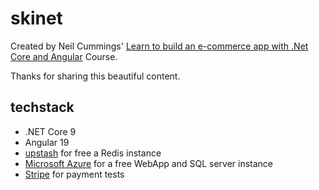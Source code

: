 # skinet

Created by Neil Cummings' [Learn to build an e-commerce app with .Net Core and Angular](https://www.udemy.com/course/learn-to-build-an-e-commerce-app-with-net-core-and-angular/) Course.

Thanks for sharing this beautiful content.

## techstack
- .NET Core 9
- Angular 19
- [upstash](https://upstash.com/) for free a Redis instance
- [Microsoft Azure](https://portal.azure.com/) for a free WebApp and SQL server instance
- [Stripe](https://dashboard.stripe.com) for payment tests
